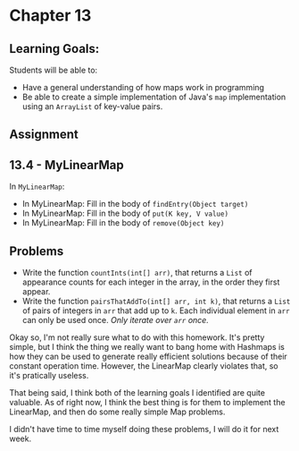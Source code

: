 # Chapter 13

## Learning Goals:

Students will be able to:

- Have a general understanding of how maps work in programming
- Be able to create a simple implementation of Java's `map` implementation using an `ArrayList` of key-value pairs.

## Assignment

## 13.4 - MyLinearMap

In `MyLinearMap`:

- In MyLinearMap: Fill in the body of `findEntry(Object target)`
- In MyLinearMap: Fill in the body of `put(K key, V value)`
- In MyLinearMap: Fill in the body of `remove(Object key)`

## Problems

- Write the function `countInts(int[] arr)`,  that returns a `List` of appearance counts for each integer in the array, in the order they first appear.
- Write the function `pairsThatAddTo(int[] arr, int k)`, that returns a `List` of pairs of integers in `arr` that add up to `k`. Each individual element in `arr` can only be used once. *Only iterate over `arr` once.*

Okay so, I'm not really sure what to do with this homework. It's pretty simple, but I think the thing we really want to bang home with Hashmaps is how they can be used to generate really efficient solutions because of their constant operation time. However, the LinearMap clearly violates that, so it's pratically useless.

That being said, I think both of the learning goals I identified are quite valuable. As of right now, I think the best thing is for them to implement the LinearMap, and then do some really simple Map problems.

I didn't have time to time myself doing these problems, I will do it for next week.